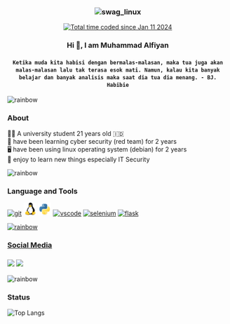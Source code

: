 <!--
### Hi there 

**realalf1/realalf1** is a ✨ _special_ ✨ repository because its `README.md` (this file) appears on your GitHub profile.

Hi Here are some ideas to get you started:
-->
  <div align="center">

  ### ![swag_linux](https://github.com/realalf1/realalf1/assets/152812058/28f0e289-6b62-4687-971a-f10560c0be6e)
  <a href="https://wakatime.com/@018cf740-aa90-4fb4-87ae-c6a2917b2dbf"><img src="https://wakatime.com/badge/user/018cf740-aa90-4fb4-87ae-c6a2917b2dbf.svg" alt="Total time coded since Jan 11 2024" /></a>
  ### Hi 👋, I am Muhammad Alfiyan
  #### ``Ketika muda kita habisi dengan bermalas-malasan, maka tua juga akan malas-malasan lalu tak terasa esok mati. Namun, kalau kita banyak belajar dan banyak analisis maka saat dia tua dia menang. - BJ. Habibie``
  
  </div>

  ![rainbow](https://github.com/realalf1/realalf1/assets/152812058/8d576a70-998e-4bb4-a376-d13b0ac64a76)
  
  ### About 
  
  <!-- 🔭 I’m currently working on ...-->
  🧑‍🎓 A university student 21 years old 🇮🇩 </br>
  🚀 have been learning cyber security (red team) for 2 years</br>
  🖥️ have been using linux operating system (debian) for 2 years </br> <!-- 📫 How to reach me: -->
  🧣 enjoy to learn new things especially IT Security </br>

  ![rainbow](https://github.com/realalf1/realalf1/assets/152812058/8d576a70-998e-4bb4-a376-d13b0ac64a76)
  
  ### Language and Tools 

  <a href="https://git-scm.com/" target="_blank" rel="noreferrer"><img src="https://www.vectorlogo.zone/logos/git-scm/git-scm-icon.svg" alt="git" width="30" /></a> 
  <a href="https://www.linux.org/" target="_blank" rel="noreferrer"><img src="https://raw.githubusercontent.com/devicons/devicon/master/icons/linux/linux-original.svg" alt="linux" width="30" /></a> 
  <a href="https://www.python.org" target="_blank" rel="noreferrer"><img src="https://raw.githubusercontent.com/devicons/devicon/master/icons/python/python-original.svg" alt="python" width="30" /></a> 
  <a href="https://code.visualstudio.com/" target="_blank" rel="noreferrer"> <img src="https://cdn.jsdelivr.net/gh/devicons/devicon/icons/vscode/vscode-original.svg" alt="vscode" width="30" /></a>
  <a href="https://www.selenium.dev/" target="_blank" rel="noreferrer"> <img src="https://cdn.jsdelivr.net/gh/devicons/devicon/icons/selenium/selenium-original.svg" alt="selenium" width="30" /></a>
  <a href="https://flask.palletsprojects.com" target="_blank" rel="noreferrer"> <img src="https://cdn.jsdelivr.net/gh/devicons/devicon/icons/flask/flask-original.svg" alt="flask" width="30" />
  <!--<a href="https://reactjs.org/" target="_blank" rel="noreferrer"> <img src="https://raw.githubusercontent.com/devicons/devicon/master/icons/react/react-original-wordmark.svg" alt="react" width="30" height="30"/></a> 
  <a href="https://nodejs.org/en" target="_blank" rel="noreferrer"> <img src="https://cdn.jsdelivr.net/gh/devicons/devicon/icons/nodejs/nodejs-original.svg" alt="node js" width="30" height="30" /></a>-->

  ![rainbow](https://github.com/realalf1/realalf1/assets/152812058/8d576a70-998e-4bb4-a376-d13b0ac64a76)
  
  ### Social Media
    
  ### <a href="https://www.linkedin.com/in/xecureyan/"><img src="https://user-images.githubusercontent.com/74038190/235294012-0a55e343-37ad-4b0f-924f-c8431d9d2483.gif" width="50"></a> <a href="https://www.instagram.com/xecureyan/"><img src="https://user-images.githubusercontent.com/74038190/235294013-a33e5c43-a01c-43f6-b44d-a406d8b4ab75.gif" width="50"></a>

  ![rainbow](https://github.com/realalf1/realalf1/assets/152812058/8d576a70-998e-4bb4-a376-d13b0ac64a76)
  
  ### Status
  ![Top Langs](https://github-readme-stats.vercel.app/api/top-langs/?username=realalf1&size_weight=0.5&count_weight=0.5&hide=html,css)
  
</div>  

<!--[![Ashutosh's github activity graph](https://github-readme-activity-graph.vercel.app/graph?username=realalf1&theme=github-compact)](https://github.com/ashutosh00710/github-readme-activity-graph)-->

<!--<p align="left"> <a href="https://github.com/ryo-ma/github-profile-trophy"><img src="https://github-profile-trophy.vercel.app/?username=yanto" alt="yanto" /></a> </p> -->
